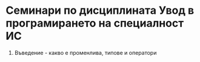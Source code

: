 # Семинари по дисциплината Увод в програмирането на специалност ИС
1. Въведение - какво е променлива, типове и оператори
